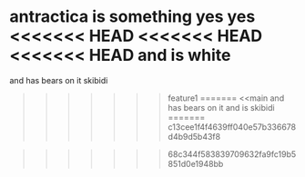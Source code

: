 antractica is something yes yes 
<<<<<<< HEAD
<<<<<<< HEAD
<<<<<<< HEAD
and is white
=======
and has bears on it
skibidi
>>>>>>> feature1
=======
<<main
and has bears on it
and is skibidi
=======
>>>>>>> c13cee1f4f4639ff040e57b336678d4b9d5b43f8
       
>>>>>>> 68c344f583839709632fa9fc19b5851d0e1948bb
